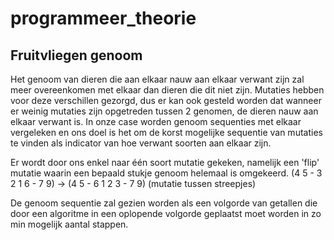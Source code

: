 # programmeer_theorie

## Fruitvliegen genoom

Het genoom van dieren die aan elkaar nauw aan elkaar verwant zijn zal meer overeenkomen met elkaar dan dieren die dit niet zijn. 
Mutaties hebben voor deze verschillen gezorgd, dus er kan ook gesteld worden dat wanneer er weinig mutaties zijn opgetreden tussen 2 
genomen, de dieren nauw aan elkaar verwant is. In onze case worden genoom sequenties met elkaar vergeleken en ons doel is het om de korst
mogelijke sequentie van mutaties te vinden als indicator van hoe verwant soorten aan elkaar zijn.

Er wordt door ons enkel naar één soort mutatie gekeken, namelijk een 'flip' mutatie waarin een bepaald stukje genoom helemaal is 
omgekeerd. (4 5 - 3 2 1 6 - 7 9) -> (4 5 - 6 1 2 3 - 7 9) (mutatie tussen streepjes)

De genoom sequentie zal gezien worden als een volgorde van getallen die door een algoritme in een oplopende volgorde geplaatst moet worden in
zo min mogelijk aantal stappen.
